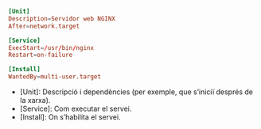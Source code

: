
```toml
[Unit]
Description=Servidor web NGINX
After=network.target

[Service]
ExecStart=/usr/bin/nginx
Restart=on-failure

[Install]
WantedBy=multi-user.target
```
- \[Unit\]: Descripció i dependències (per exemple, que s’iniciï després de la xarxa).​
- \[Service\]: Com executar el servei.​
- \[Install\]: On s’habilita el servei.​

